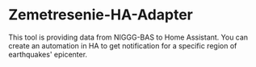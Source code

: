 # Zemetresenie-HA-Adapter
This tool is providing data from NIGGG-BAS to Home Assistant.
You can create an automation in HA to get notification for a specific region of earthquakes' epicenter.
